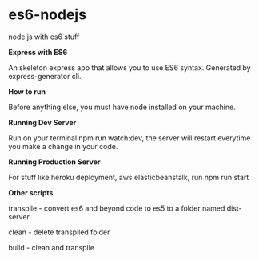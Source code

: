 # es6-nodejs
node js with es6 stuff

<b>Express with ES6</b>

An skeleton express app that allows you to use ES6 syntax. Generated by express-generator cli.

<b>How to run</b>

Before anything else, you must have node installed on your machine.

<b>Running Dev Server</b>

Run on your terminal npm run watch:dev, the server will restart everytime you make a change in your code.

<b>Running Production Server</b>

For stuff like heroku deployment, aws elasticbeanstalk, run npm run start

<b>Other scripts</b>

transpile - convert es6 and beyond code to es5 to a folder named dist-server

clean - delete transpiled folder

build - clean and transpile
